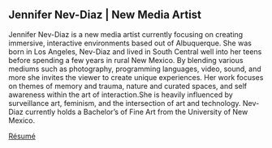 
## Jennifer Nev-Diaz | New Media Artist
Jennifer Nev-Diaz is a new media artist currently focusing on creating immersive, interactive environments based out of Albuquerque. She was born in Los Angeles, Nev-Diaz and lived in South Central well into her teens before spending a few years in rural New Mexico. By blending various mediums such as photography, programming languages, video, sound, and more she invites the viewer to create unique experiences. Her work focuses on themes of memory and trauma, nature and curated spaces, and self awareness within the art of interaction.She is heavily influenced by surveillance art, feminism, and the intersection of art and technology. Nev-Diaz currently holds a Bachelor’s of Fine Art from the University of New Mexico.    

[R&eacute;sum&eacute;](resume.md)


